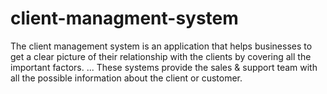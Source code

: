 # client-managment-system
The client management system is an application that helps businesses to get a clear picture of their relationship with the clients by covering all the important factors. ... These systems provide the sales &amp; support team with all the possible information about the client or customer.
